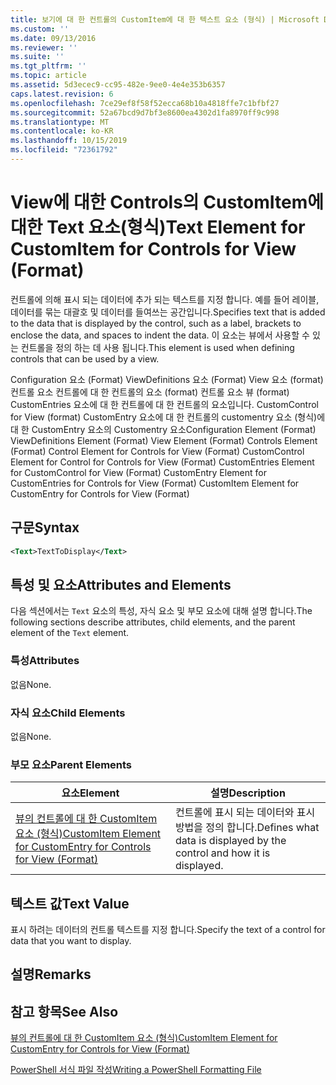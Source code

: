 ```yaml
---
title: 보기에 대 한 컨트롤의 CustomItem에 대 한 텍스트 요소 (형식) | Microsoft Docs
ms.custom: ''
ms.date: 09/13/2016
ms.reviewer: ''
ms.suite: ''
ms.tgt_pltfrm: ''
ms.topic: article
ms.assetid: 5d3ecec9-cc95-482e-9ee0-4e4e353b6357
caps.latest.revision: 6
ms.openlocfilehash: 7ce29ef8f58f52ecca68b10a4818ffe7c1bfbf27
ms.sourcegitcommit: 52a67bcd9d7bf3e8600ea4302d1fa8970ff9c998
ms.translationtype: MT
ms.contentlocale: ko-KR
ms.lasthandoff: 10/15/2019
ms.locfileid: "72361792"
---
```

# <a name="text-element-for-customitem-for-controls-for-view-format"></a><span data-ttu-id="6afa6-102">View에 대한 Controls의 CustomItem에 대한 Text 요소(형식)</span><span class="sxs-lookup"><span data-stu-id="6afa6-102">Text Element for CustomItem for Controls for View (Format)</span></span>

<span data-ttu-id="6afa6-103">컨트롤에 의해 표시 되는 데이터에 추가 되는 텍스트를 지정 합니다. 예를 들어 레이블, 데이터를 묶는 대괄호 및 데이터를 들여쓰는 공간입니다.</span><span class="sxs-lookup"><span data-stu-id="6afa6-103">Specifies text that is added to the data that is displayed by the control, such as a label, brackets to enclose the data, and spaces to indent the data.</span></span> <span data-ttu-id="6afa6-104">이 요소는 뷰에서 사용할 수 있는 컨트롤을 정의 하는 데 사용 됩니다.</span><span class="sxs-lookup"><span data-stu-id="6afa6-104">This element is used when defining controls that can be used by a view.</span></span>

<span data-ttu-id="6afa6-105">Configuration 요소 (Format) ViewDefinitions 요소 (Format) View 요소 (format) 컨트롤 요소 컨트롤에 대 한 컨트롤의 요소 (format) 컨트롤 요소 뷰 (format) CustomEntries 요소에 대 한 컨트롤에 대 한 컨트롤의 요소입니다. CustomControl for View (format) CustomEntry 요소에 대 한 컨트롤의 customentry 요소 (형식)에 대 한 CustomEntry 요소의 Customentry 요소</span><span class="sxs-lookup"><span data-stu-id="6afa6-105">Configuration Element (Format) ViewDefinitions Element (Format) View Element (Format) Controls Element (Format) Control Element for Controls for View (Format) CustomControl Element for Control for Controls for View (Format) CustomEntries Element for CustomControl for View (Format) CustomEntry Element for CustomEntries for Controls for View (Format) CustomItem Element for CustomEntry for Controls for View (Format)</span></span>

## <a name="syntax"></a><span data-ttu-id="6afa6-106">구문</span><span class="sxs-lookup"><span data-stu-id="6afa6-106">Syntax</span></span>

```xml
<Text>TextToDisplay</Text>
```

## <a name="attributes-and-elements"></a><span data-ttu-id="6afa6-107">특성 및 요소</span><span class="sxs-lookup"><span data-stu-id="6afa6-107">Attributes and Elements</span></span>

<span data-ttu-id="6afa6-108">다음 섹션에서는 `Text` 요소의 특성, 자식 요소 및 부모 요소에 대해 설명 합니다.</span><span class="sxs-lookup"><span data-stu-id="6afa6-108">The following sections describe attributes, child elements, and the parent element of the `Text` element.</span></span>

### <a name="attributes"></a><span data-ttu-id="6afa6-109">특성</span><span class="sxs-lookup"><span data-stu-id="6afa6-109">Attributes</span></span>

<span data-ttu-id="6afa6-110">없음</span><span class="sxs-lookup"><span data-stu-id="6afa6-110">None.</span></span>

### <a name="child-elements"></a><span data-ttu-id="6afa6-111">자식 요소</span><span class="sxs-lookup"><span data-stu-id="6afa6-111">Child Elements</span></span>

<span data-ttu-id="6afa6-112">없음</span><span class="sxs-lookup"><span data-stu-id="6afa6-112">None.</span></span>

### <a name="parent-elements"></a><span data-ttu-id="6afa6-113">부모 요소</span><span class="sxs-lookup"><span data-stu-id="6afa6-113">Parent Elements</span></span>

|<span data-ttu-id="6afa6-114">요소</span><span class="sxs-lookup"><span data-stu-id="6afa6-114">Element</span></span>|<span data-ttu-id="6afa6-115">설명</span><span class="sxs-lookup"><span data-stu-id="6afa6-115">Description</span></span>|
|-------------|-----------------|
|[<span data-ttu-id="6afa6-116">뷰의 컨트롤에 대 한 CustomItem 요소 (형식)</span><span class="sxs-lookup"><span data-stu-id="6afa6-116">CustomItem Element for CustomEntry for Controls for View (Format)</span></span>](./customitem-element-for-customentry-for-controls-for-view-format.md)|<span data-ttu-id="6afa6-117">컨트롤에 표시 되는 데이터와 표시 방법을 정의 합니다.</span><span class="sxs-lookup"><span data-stu-id="6afa6-117">Defines what data is displayed by the control and how it is displayed.</span></span>|

## <a name="text-value"></a><span data-ttu-id="6afa6-118">텍스트 값</span><span class="sxs-lookup"><span data-stu-id="6afa6-118">Text Value</span></span>

<span data-ttu-id="6afa6-119">표시 하려는 데이터의 컨트롤 텍스트를 지정 합니다.</span><span class="sxs-lookup"><span data-stu-id="6afa6-119">Specify the text of a control for data that you want to display.</span></span>

## <a name="remarks"></a><span data-ttu-id="6afa6-120">설명</span><span class="sxs-lookup"><span data-stu-id="6afa6-120">Remarks</span></span>

## <a name="see-also"></a><span data-ttu-id="6afa6-121">참고 항목</span><span class="sxs-lookup"><span data-stu-id="6afa6-121">See Also</span></span>

[<span data-ttu-id="6afa6-122">뷰의 컨트롤에 대 한 CustomItem 요소 (형식)</span><span class="sxs-lookup"><span data-stu-id="6afa6-122">CustomItem Element for CustomEntry for Controls for View (Format)</span></span>](./customitem-element-for-customentry-for-controls-for-view-format.md)

[<span data-ttu-id="6afa6-123">PowerShell 서식 파일 작성</span><span class="sxs-lookup"><span data-stu-id="6afa6-123">Writing a PowerShell Formatting File</span></span>](./writing-a-powershell-formatting-file.md)
